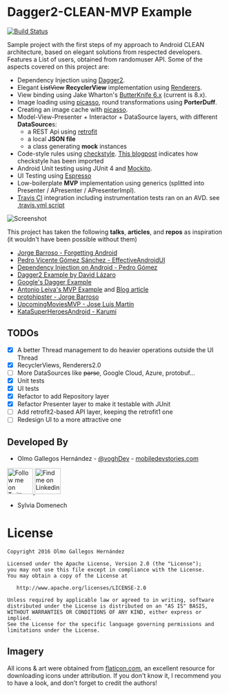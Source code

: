 # Dagger2-CLEAN-MVP Example

[![Build Status](https://travis-ci.org/voghDev/dagger2-clean-mvp-example.svg?branch=master)](https://travis-ci.org/voghDev/dagger2-clean-mvp-example)

Sample project with the first steps of my approach to Android CLEAN architecture, based on elegant solutions from respected developers.
Features a List of users, obtained from randomuser API.
Some of the aspects covered on this project are:

* Dependency Injection using [Dagger2][6].
* Elegant ~~ListView~~ **RecyclerView** implementation using [Renderers][15].
* View binding using Jake Wharton's [ButterKnife 6.x][11] (current is 8.x).
* Image loading using [picasso][12], round transformations using **PorterDuff**.
* Creating an image cache with [picasso][12].
* Model-View-Presenter + Interactor + DataSource layers, with different **DataSource**s:
  * a REST Api using [retrofit][13]
  * a local **JSON file**
  * a class generating **mock** instances
* Code-style rules using [checkstyle][16]. [This blogpost][17] indicates how checkstyle has been imported
* Android Unit testing using JUnit 4 and [Mockito][18].
* UI Testing using [Espresso][19]
* Low-boilerplate **MVP** implementation using generics (splitted into Presenter / APresenter / APresenterImpl).
* [Travis CI][22] integration including instrumentation tests ran on an AVD. see [.travis.yml script][23]

![Screenshot][firstScreenshot]

This project has taken the following **talks**, **articles**, and **repos** as inspiration (it wouldn't have been possible without them)

* [Jorge Barroso - Forgetting Android][3]
* [Pedro Vicente Gómez Sánchez - EffectiveAndroidUI][2]
* [Dependency Injection on Android - Pedro Gómez][4]
* [Dagger2 Example by David Lázaro][5]
* [Google's Dagger Example][6]
* [Antonio Leiva's MVP Example][7] and [Blog article][8]
* [protohipster - Jorge Barroso][21]
* [UpcomingMoviesMVP - Jose Luis Martín][14]
* [KataSuperHeroesAndroid - Karumi][20]

TODOs
-----

- [X] A better Thread management to do heavier operations outside the UI Thread
- [X] RecyclerViews, Renderers2.0
- [ ] More DataSources like ~~parse~~, Google Cloud, Azure, protobuf...
- [X] Unit tests
- [X] UI tests
- [X] Refactor to add Repository layer
- [X] Refactor Presenter layer to make it testable with JUnit
- [ ] Add retrofit2-based API layer, keeping the retrofit1 one
- [ ] Redesign UI to a more attractive one

Developed By
------------

* Olmo Gallegos Hernández - [@voghDev][9] - [mobiledevstories.com][10]

<a href="http://twitter.com/voghDev">
  <img alt="Follow me on Twitter" src="https://image.freepik.com/iconos-gratis/twitter-logo_318-40209.jpg" height="60" width="60" />
</a>
<a href="https://www.linkedin.com/profile/view?id=91543271">
  <img alt="Find me on Linkedin" src="https://image.freepik.com/iconos-gratis/boton-del-logotipo-linkedin_318-84979.png" height="60" width="60" />
</a>

* Sylvia Domenech

# License

    Copyright 2016 Olmo Gallegos Hernández

    Licensed under the Apache License, Version 2.0 (the "License");
    you may not use this file except in compliance with the License.
    You may obtain a copy of the License at

       http://www.apache.org/licenses/LICENSE-2.0

    Unless required by applicable law or agreed to in writing, software
    distributed under the License is distributed on an "AS IS" BASIS,
    WITHOUT WARRANTIES OR CONDITIONS OF ANY KIND, either express or implied.
    See the License for the specific language governing permissions and
    limitations under the License.

Imagery
-------

All icons & art were obtained from [flaticon.com][24], an excellent resource for downloading icons under attribution. If you don't know it, I recommend you to have a look, and don't forget to credit the authors!

[firstScreenshot]: ./screenshots/sample1.gif
[1]: https://github.com/pedrovgs/
[2]: https://github.com/pedrovgs/EffectiveAndroidUI
[3]: https://www.youtube.com/watch?v=ROdIvrLL1ao
[4]: https://www.youtube.com/watch?v=N6yqe88ysNw
[5]: https://github.com/dlazaro66/Dagger2-example
[6]: https://github.com/google/dagger
[7]: https://github.com/antoniolg/androidmvp
[8]: http://www.limecreativelabs.com/mvp-android/
[9]: http://twitter.com/voghDev
[10]: http://www.mobiledevstories.com
[11]: https://github.com/JakeWharton/butterknife
[12]: https://github.com/square/picasso
[13]: https://github.com/square/retrofit
[14]: https://github.com/jlmd/UpcomingMoviesMVP
[15]: https://github.com/pedrovgs/Renderers
[16]: http://checkstyle.sourceforge.net/
[17]: https://mobiledevstories.wordpress.com/2016/06/17/android-configuring-checkstyle-for-your-android-project/
[18]: http://mockito.org/
[19]: https://google.github.io/android-testing-support-library/docs/espresso/
[20]: https://github.com/Karumi/KataSuperHeroesAndroid
[21]: https://github.com/flipper83/protohipster
[22]: http://travis-ci.org
[23]: https://github.com/voghDev/dagger2-clean-mvp-example/blob/master/.travis.yml
[24]: http://www.flaticon.com
